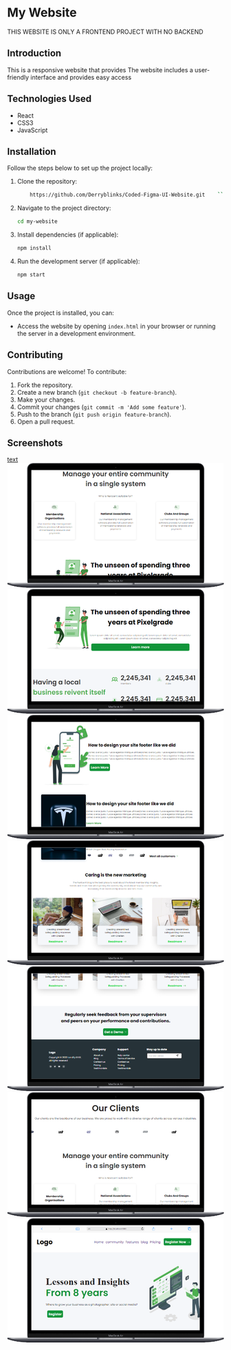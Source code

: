 # My Website

THIS WEBSITE IS ONLY A FRONTEND PROJECT WITH NO BACKEND

## Introduction

This is a responsive website that provides The website includes a user-friendly interface and provides easy access


## Technologies Used

- React
- CSS3 
- JavaScript 


## Installation

Follow the steps below to set up the project locally:

1. Clone the repository:
    ```bash
        https://github.com/Derryblinks/Coded-Figma-UI-Website.git    ```

2. Navigate to the project directory:
    ```bash
    cd my-website
    ```

3. Install dependencies (if applicable):
    ```bash
    npm install
    ```

4. Run the development server (if applicable):
    ```bash
    npm start
    ```

## Usage

Once the project is installed, you can:

- Access the website by opening `index.html` in your browser or running the server in a development environment.


## Contributing

Contributions are welcome! To contribute:

1. Fork the repository.
2. Create a new branch (`git checkout -b feature-branch`).
3. Make your changes.
4. Commit your changes (`git commit -m 'Add some feature'`).
5. Push to the branch (`git push origin feature-branch`).
6. Open a pull request.



## Screenshots
[text](src/assets/Screenshots/Macbook-Air-localhost-m9nmM3Unjm.webm)
![alt text](<src/assets/Screenshots/Macbook-Air-localhost (1).png>)
![alt text](<src/assets/Screenshots/Macbook-Air-localhost (2).png>)
![alt text](<src/assets/Screenshots/Macbook-Air-localhost (3).png>)
![alt text](<src/assets/Screenshots/Macbook-Air-localhost (4).png>)
![alt text](<src/assets/Screenshots/Macbook-Air-localhost (5).png>)
![alt text](src/assets/Screenshots/Macbook-Air-localhost.png)
![alt text](<src/assets/Screenshots/Screenshot on3.png>)

